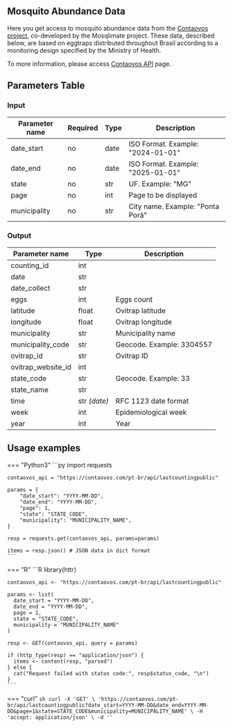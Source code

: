 ## Mosquito Abundance Data
Here you get access to mosquito abundance data from the [Contaovos project](https://contaovos.dengue.mat.br/), co-developed by the Mosqlimate project. These data, described below, are based on eggtraps distributed throughout Brasil according to a monitoring design specified by the Ministry of Health.

To more information, please access
[Contaovos API](https://contaovos.com/pt-br/api/) page.

## Parameters Table 
### Input
| Parameter name | Required | Type | Description |
|--|--|--|--|
| date_start | no | date | ISO Format. Example: "2024-01-01" |
| date_end | no | date | ISO Format. Example: "2025-01-01" |
| state | no | str | UF. Example: "MG" |
| page | no | int | Page to be displayed |
| municipality | no | str | City name. Example: "Ponta Porã" |

### Output
| Parameter name | Type | Description |
| -- | -- | -- |
| counting_id | int ||
| date | str ||
| date_collect | str ||
| eggs | int | Eggs count |
| latitude | float | Ovitrap latitude |
| longitude | float | Ovitrap longitude |
| municipality | str | Municipality name |
| municipality_code | str | Geocode. Example: 3304557 |
| ovitrap_id | str | Ovitrap ID |
| ovitrap_website_id | int |
| state_code | str | Geocode. Example: 33 |
| state_name | str ||
| time | str _(date)_ | RFC 1123 date format |
| week | int | Epidemiological week |
| year | int | Year |


## Usage examples

=== "Python3"
    ```py
    import requests

    contaovos_api = "https://contaovos.com/pt-br/api/lastcountingpublic"

    params = {
        "date_start": "YYYY-MM-DD",
        "date_end": "YYYY-MM-DD",
        "page": 1,
        "state": "STATE_CODE",
        "municipality": "MUNICIPALITY_NAME",
    }

    resp = requests.get(contaovos_api, params=params)

    items = resp.json() # JSON data in dict format
    ```

=== "R"
    ```R
    library(httr)

    contaovos_api <- "https://contaovos.com/pt-br/api/lastcountingpublic"

    params <- list(
      date_start = "YYYY-MM-DD",
      date_end = "YYYY-MM-DD",
      page = 1,
      state = "STATE_CODE",
      municipality = "MUNICIPALITY_NAME"
    )

    resp <- GET(contaovos_api, query = params)

    if (http_type(resp) == "application/json") {
      items <- content(resp, "parsed")
    } else {
      cat("Request failed with status code:", resp$status_code, "\n")
    }
    ```

=== "curl"
    ```sh
    curl -X 'GET' \
    'https://contaovos.com/pt-br/api/lastcountingpublic?date_start=YYYY-MM-DD&date_end=YYYY-MM-DD&page=1&state=STATE_CODE&municipality=MUNICIPALITY_NAME' \
    -H 'accept: application/json' \
    -d ''
    ```
